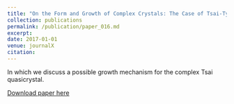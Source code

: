```yaml
---
title: "On the Form and Growth of Complex Crystals: The Case of Tsai-Type Clusters"
collection: publications
permalink: /publication/paper_016.md
excerpt:
date: 2017-01-01
venue: journalX
citation:
---
```

In which we discuss a possible growth mechanism for the complex Tsai quasicrystal.

[Download paper here](http://pfdamasceno.github.io/files/2017_Taylor.pdf)
